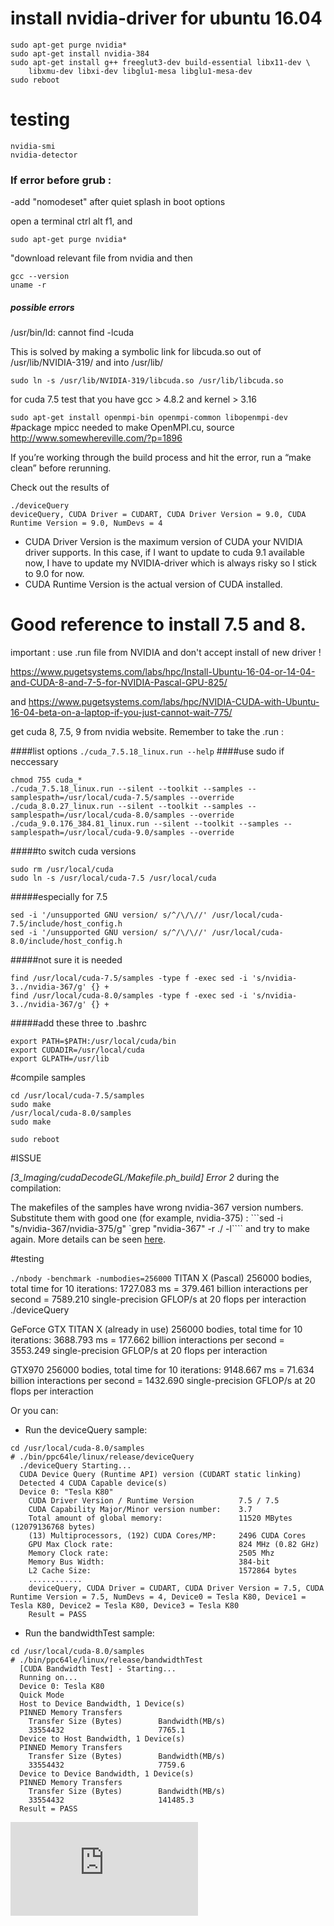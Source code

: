 # install nvidia-driver for ubuntu 16.04

```
sudo apt-get purge nvidia*
sudo apt-get install nvidia-384
sudo apt-get install g++ freeglut3-dev build-essential libx11-dev \
    libxmu-dev libxi-dev libglu1-mesa libglu1-mesa-dev
sudo reboot
```
# testing

```
nvidia-smi
nvidia-detector
```

### If error before grub : 
-add "nomodeset" after quiet splash in boot options

open a terminal ctrl alt f1, and

```sudo apt-get purge nvidia*```

"download relevant file from nvidia and then

```
gcc --version
uname -r
```


##### possible errors 
/usr/bin/ld: cannot find -lcuda

This is solved by making a symbolic link for libcuda.so out of /usr/lib/NVIDIA-319/ and into /usr/lib/
```
sudo ln -s /usr/lib/NVIDIA-319/libcuda.so /usr/lib/libcuda.so
```
for cuda 7.5 test that you have gcc > 4.8.2 and kernel > 3.16



```sudo apt-get install openmpi-bin openmpi-common libopenmpi-dev ```#package mpicc needed to make OpenMPI.cu, source http://www.somewhereville.com/?p=1896

If you’re working through the build process and hit the error, run a “make clean” before rerunning.

Check out the results of 
```
./deviceQuery
deviceQuery, CUDA Driver = CUDART, CUDA Driver Version = 9.0, CUDA Runtime Version = 9.0, NumDevs = 4
```

* CUDA Driver Version is the maximum version of CUDA your NVIDIA driver supports. In this case, if I want to update to cuda 9.1 available now, I have to update my NVIDIA-driver which is always risky so I stick to 9.0 for now.
*  CUDA Runtime Version is the actual version of CUDA installed.

# Good reference to install 7.5 and 8. 

important : use .run file from NVIDIA and don't accept install of new driver !

https://www.pugetsystems.com/labs/hpc/Install-Ubuntu-16-04-or-14-04-and-CUDA-8-and-7-5-for-NVIDIA-Pascal-GPU-825/

and https://www.pugetsystems.com/labs/hpc/NVIDIA-CUDA-with-Ubuntu-16-04-beta-on-a-laptop-if-you-just-cannot-wait-775/

get cuda 8, 7.5, 9 from nvidia website. Remember to take the .run :

####list options
```./cuda_7.5.18_linux.run --help```
####use sudo if neccessary
```
chmod 755 cuda_*
./cuda_7.5.18_linux.run --silent --toolkit --samples --samplespath=/usr/local/cuda-7.5/samples --override
./cuda_8.0.27_linux.run --silent --toolkit --samples --samplespath=/usr/local/cuda-8.0/samples --override
./cuda_9.0.176_384.81_linux.run --silent --toolkit --samples --samplespath=/usr/local/cuda-9.0/samples --override
```
#####to switch cuda versions
```
sudo rm /usr/local/cuda
sudo ln -s /usr/local/cuda-7.5 /usr/local/cuda
```
#####especially for 7.5
```
sed -i '/unsupported GNU version/ s/^/\/\//' /usr/local/cuda-7.5/include/host_config.h
sed -i '/unsupported GNU version/ s/^/\/\//' /usr/local/cuda-8.0/include/host_config.h
```
#####not sure it is needed
```
find /usr/local/cuda-7.5/samples -type f -exec sed -i 's/nvidia-3../nvidia-367/g' {} +
find /usr/local/cuda-8.0/samples -type f -exec sed -i 's/nvidia-3../nvidia-367/g' {} +
```
#####add these three to .bashrc
```
export PATH=$PATH:/usr/local/cuda/bin
export CUDADIR=/usr/local/cuda
export GLPATH=/usr/lib
```
#compile samples
```
cd /usr/local/cuda-7.5/samples
sudo make
/usr/local/cuda-8.0/samples
sudo make

sudo reboot
```

#ISSUE

*[3_Imaging/cudaDecodeGL/Makefile.ph_build] Error 2* during the compilation:

The makefiles of the samples have wrong nvidia-367 version numbers. Substitute them with good one (for example, nvidia-375) : 
```sed -i "s/nvidia-367/nvidia-375/g" `grep "nvidia-367" -r ./ -l````
and try to make again. More details can be seen [here](https://askubuntu.com/questions/891003/failure-in-running-cuda-sample-after-cuda-8-0-installation).


#testing

```./nbody -benchmark -numbodies=256000```
TITAN X (Pascal) 
256000 bodies, total time for 10 iterations: 1727.083 ms
= 379.461 billion interactions per second
= 7589.210 single-precision GFLOP/s at 20 flops per interaction
./deviceQuery

GeForce GTX TITAN X (already in use)
256000 bodies, total time for 10 iterations: 3688.793 ms
= 177.662 billion interactions per second
= 3553.249 single-precision GFLOP/s at 20 flops per interaction

GTX970
256000 bodies, total time for 10 iterations: 9148.667 ms
= 71.634 billion interactions per second
= 1432.690 single-precision GFLOP/s at 20 flops per interaction

Or you can:

* Run the deviceQuery sample:
```
cd /usr/local/cuda-8.0/samples
# ./bin/ppc64le/linux/release/deviceQuery
  ./deviceQuery Starting...
  CUDA Device Query (Runtime API) version (CUDART static linking)
  Detected 4 CUDA Capable device(s)
  Device 0: "Tesla K80"
    CUDA Driver Version / Runtime Version          7.5 / 7.5
    CUDA Capability Major/Minor version number:    3.7
    Total amount of global memory:                 11520 MBytes (12079136768 bytes)
    (13) Multiprocessors, (192) CUDA Cores/MP:     2496 CUDA Cores
    GPU Max Clock rate:                            824 MHz (0.82 GHz)
    Memory Clock rate:                             2505 Mhz
    Memory Bus Width:                              384-bit
    L2 Cache Size:                                 1572864 bytes
    ............
    deviceQuery, CUDA Driver = CUDART, CUDA Driver Version = 7.5, CUDA Runtime Version = 7.5, NumDevs = 4, Device0 = Tesla K80, Device1 = Tesla K80, Device2 = Tesla K80, Device3 = Tesla K80
    Result = PASS
```

* Run the bandwidthTest sample:
```
cd /usr/local/cuda-8.0/samples
# ./bin/ppc64le/linux/release/bandwidthTest
  [CUDA Bandwidth Test] - Starting...
  Running on...
  Device 0: Tesla K80
  Quick Mode
  Host to Device Bandwidth, 1 Device(s)
  PINNED Memory Transfers
    Transfer Size (Bytes)        Bandwidth(MB/s)
    33554432                     7765.1
  Device to Host Bandwidth, 1 Device(s)
  PINNED Memory Transfers
    Transfer Size (Bytes)        Bandwidth(MB/s)
    33554432                     7759.6
  Device to Device Bandwidth, 1 Device(s)
  PINNED Memory Transfers
    Transfer Size (Bytes)        Bandwidth(MB/s)
    33554432                     141485.3
  Result = PASS
```
[![Analytics](https://ga-beacon.appspot.com/UA-91308638-2/github.com/ThibaultGROUEIX/useful-computer-vision-phd-resources/initial_steps.md?pixel)](https://github.com/ThibaultGROUEIX/useful-computer-vision-phd-resources/)
